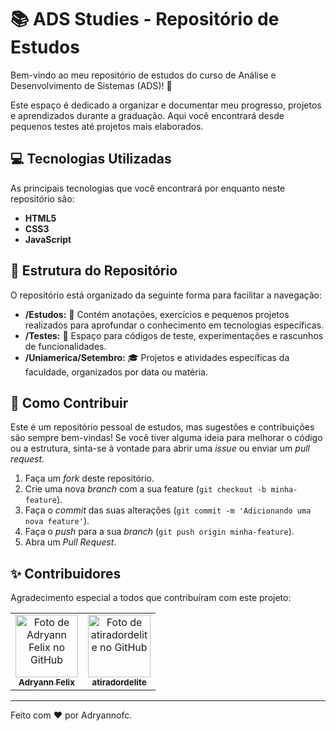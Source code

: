 # 📚 ADS Studies - Repositório de Estudos

Bem-vindo ao meu repositório de estudos do curso de Análise e Desenvolvimento de Sistemas (ADS)! 🚀

Este espaço é dedicado a organizar e documentar meu progresso, projetos e aprendizados durante a graduação. Aqui você encontrará desde pequenos testes até projetos mais elaborados.

## 💻 Tecnologias Utilizadas

As principais tecnologias que você encontrará por enquanto neste repositório são:

* **HTML5**
* **CSS3**
* **JavaScript**

## 📂 Estrutura do Repositório

O repositório está organizado da seguinte forma para facilitar a navegação:

* **/Estudos:** 📝 Contém anotações, exercícios e pequenos projetos realizados para aprofundar o conhecimento em tecnologias específicas.
* **/Testes:** 🧪 Espaço para códigos de teste, experimentações e rascunhos de funcionalidades.
* **/Uniamerica/Setembro:** 🎓 Projetos e atividades específicas da faculdade, organizados por data ou matéria.

## 🤝 Como Contribuir

Este é um repositório pessoal de estudos, mas sugestões e contribuições são sempre bem-vindas! Se você tiver alguma ideia para melhorar o código ou a estrutura, sinta-se à vontade para abrir uma *issue* ou enviar um *pull request*.

1.  Faça um *fork* deste repositório.
2.  Crie uma nova *branch* com a sua feature (`git checkout -b minha-feature`).
3.  Faça o *commit* das suas alterações (`git commit -m 'Adicionando uma nova feature'`).
4.  Faça o *push* para a sua *branch* (`git push origin minha-feature`).
5.  Abra um *Pull Request*.

## ✨ Contribuidores

Agradecimento especial a todos que contribuíram com este projeto:

<table>
  <tr>
    <td align="center">
      <a href="https://github.com/Adryannofc">
        <img src="https://avatars.githubusercontent.com/u/105284459?v=4" width="100px;" alt="Foto de Adryann Felix no GitHub"/><br>
        <sub>
          <b>Adryann Felix</b>
        </sub>
      </a>
    </td>
    <td align="center">
      <a href="https://github.com/atiradordelite">
        <img src="https://avatars.githubusercontent.com/u/124788106?v=4" width="100px;" alt="Foto de atiradordelite no GitHub"/><br>
        <sub>
          <b>atiradordelite</b>
        </sub>
      </a>
    </td>
  </tr>
</table>

---
Feito com ❤️ por Adryannofc.